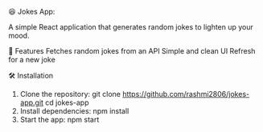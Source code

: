😆 Jokes App: 

A simple React application that generates random jokes to lighten up your mood.

🚀 Features
  Fetches random jokes from an API
  Simple and clean UI
  Refresh for a new joke
  
🛠 Installation
1. Clone the repository:
  git clone https://github.com/rashmi2806/jokes-app.git
  cd jokes-app
2. Install dependencies:
  npm install
3. Start the app:
  npm start
